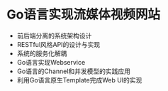 <!--
 * @Description: 
 * @Author: neozhang
 * @Date: 2022-05-05 22:09:29
 * @LastEditors: neozhang
 * @LastEditTime: 2022-05-05 22:16:30
-->
# Go语言实现流媒体视频网站  

- 前后端分离的系统架构设计  
- RESTful风格API的设计与实现  
- 系统的服务化解耦  
- Go语言实现Webservice  
- Go语言的Channel和并发模型的实践应用  
- 利用Go语言原生Template完成Web UI的实现  